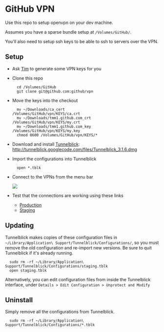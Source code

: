 # GitHub VPN

Use this repo to setup openvpn on your dev machine.

Assumes you have a sparse bundle setup at `/Volumes/GitHub/`.

You'll also need to setup ssh keys to be able to ssh to servers over the VPN.

## Setup

* Ask [Tim](mailto:tim@github.com) to generate some VPN keys for you

* Clone this repo

        cd /Volumes/GitHub
        git clone git@github.com:github/vpn

* Move the keys into the checkout

        mv ~/Downloads/ca_cert             /Volumes/GitHub/vpn/KEYS/ca.crt
        mv ~/Downloads/tmm1.github.com_crt /Volumes/GitHub/vpn/KEYS/my.crt
        mv ~/Downloads/tmm1.github.com_key /Volumes/GitHub/vpn/KEYS/my.key
        chmod 0600 /Volumes/GitHub/vpn/KEYS/*

* Download and install [Tunnelblick](http://code.google.com/p/tunnelblick): http://tunnelblick.googlecode.com/files/Tunnelblick_3.1.6.dmg

* Import the configurations into Tunnelblick

        open *.tblk

* Connect to the VPNs from the menu bar

  ![](http://tunnelblick.googlecode.com/files/tb-menu-screenshot-202x144px-2010-05-27.png)

* Test that the connections are working using these links

  * [Production](http://aux1.rs.github.com:9292/)
  * [Staging](http://aux1.stg.github.com:9292/)

## Updating

Tunnelblick makes copies of these configuration files in
`~/Library/Application\ Support/Tunnelblick/Configurations/`, so you
must remove the old configuration and re-import new versions.  Be sure
to quit Tunnelblick if it's already running.

      sudo rm -rf ~/Library/Application\ Support/Tunnelblick/Configurations/staging.tblk
      open staging.tblk

Alternatively, you can edit configuration files from inside the
Tunnelblick interface, under `Details > Edit Configuration > Unprotect and Modify`

## Uninstall

Simply remove all the configurations from Tunnelblick.

      sudo rm -rf ~/Library/Application\ Support/Tunnelblick/Configurations/*.tblk
